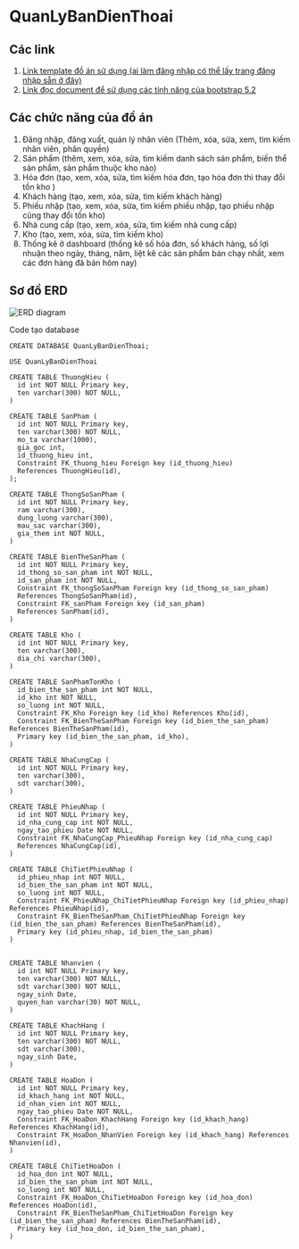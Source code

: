 ﻿# QuanLyBanDienThoai

## Các link
1. [Link template đồ án sử dụng (ai làm đăng nhập có thể lấy trang đăng nhập sẵn ở đây)](https://bootstrapmade.com/nice-admin-bootstrap-admin-html-template/)
2. [Link đọc document để sử dụng các tính năng của bootstrap 5.2](https://getbootstrap.com/docs/5.2/getting-started/introduction/)

## Các chức năng của đồ án
1. Đăng nhập, đăng xuất, quản lý nhân viên (Thêm, xóa, sửa, xem, tìm kiếm nhân viên, phân quyền) 
2. Sản phẩm (thêm, xem, xóa, sửa, tìm kiếm danh sách sản phẩm, biến thể sản phẩm, sản phẩm thuộc kho nào)
3. Hóa đơn (tạo, xem, xóa, sửa, tìm kiếm hóa đơn, tạo hóa đơn thì thay đổi tồn kho )
4. Khách hàng (tạo, xem, xóa, sửa, tìm kiếm khách hàng)
5. Phiếu nhập (tạo, xem, xóa, sửa, tìm kiếm phiếu nhập, tạo phiếu nhập cũng thay đổi tồn kho)
6. Nhà cung cấp (tạo, xem, xóa, sửa, tìm kiếm nhà cung cấp)
7. Kho (tạo, xem, xóa, sửa, tìm kiếm kho)
8. Thống kê ở dashboard (thống kê số hóa đơn, số khách hàng, số lợi nhuận theo ngày, tháng, năm, liệt kê các sản phẩm bán chạy nhất, xem các đơn hàng đã bán hôm nay)

## Sơ đồ ERD
![ERD diagram](/wwwroot/lib/img/ERD.png)

Code tạo database
```
CREATE DATABASE QuanLyBanDienThoai;

USE QuanLyBanDienThoai

CREATE TABLE ThuongHieu (
  id int NOT NULL Primary key,
  ten varchar(300) NOT NULL,
)

CREATE TABLE SanPham (
  id int NOT NULL Primary key,
  ten varchar(300) NOT NULL,
  mo_ta varchar(1000),
  gia_goc int,
  id_thuong_hieu int,
  Constraint FK_thuong_hieu Foreign key (id_thuong_hieu) 
  References ThuongHieu(id),
);

CREATE TABLE ThongSoSanPham (
  id int NOT NULL Primary key,
  ram varchar(300),
  dung_luong varchar(300),
  mau_sac varchar(300),
  gia_them int NOT NULL,
)

CREATE TABLE BienTheSanPham (
  id int NOT NULL Primary key,
  id_thong_so_san_pham int NOT NULL,
  id_san_pham int NOT NULL,
  Constraint FK_thongSoSanPham Foreign key (id_thong_so_san_pham)
  References ThongSoSanPham(id),
  Constraint FK_sanPham Foreign key (id_san_pham)
  References SanPham(id),
)

CREATE TABLE Kho (
  id int NOT NULL Primary key,
  ten varchar(300),
  dia_chi varchar(300),
)

CREATE TABLE SanPhamTonKho (
  id_bien_the_san_pham int NOT NULL,
  id_kho int NOT NULL,
  so_luong int NOT NULL,
  Constraint FK_Kho Foreign key (id_kho) References Kho(id),
  Constraint FK_BienTheSanPham Foreign key (id_bien_the_san_pham) References BienTheSanPham(id),
  Primary key (id_bien_the_san_pham, id_kho),
)

CREATE TABLE NhaCungCap (
  id int NOT NULL Primary key,
  ten varchar(300),
  sdt varchar(300),
)

CREATE TABLE PhieuNhap (
  id int NOT NULL Primary key,
  id_nha_cung_cap int NOT NULL, 
  ngay_tao_phieu Date NOT NULL,
  Constraint FK_NhaCungCap_PhieuNhap Foreign key (id_nha_cung_cap)
  References NhaCungCap(id),
)

CREATE TABLE ChiTietPhieuNhap (
  id_phieu_nhap int NOT NULL,
  id_bien_the_san_pham int NOT NULL,
  so_luong int NOT NULL,
  Constraint FK_PhieuNhap_ChiTietPhieuNhap Foreign key (id_phieu_nhap) References PhieuNhap(id),
  Constraint FK_BienTheSanPham_ChiTietPhieuNhap Foreign key (id_bien_the_san_pham) References BienTheSanPham(id),
  Primary key (id_phieu_nhap, id_bien_the_san_pham)
)


CREATE TABLE Nhanvien (
  id int NOT NULL Primary key,
  ten varchar(300) NOT NULL,
  sdt varchar(300) NOT NULL,
  ngay_sinh Date,
  quyen_han varchar(30) NOT NULL,
)

CREATE TABLE KhachHang (
  id int NOT NULL Primary key,
  ten varchar(300) NOT NULL,
  sdt varchar(300),
  ngay_sinh Date,
)

CREATE TABLE HoaDon (
  id int NOT NULL Primary key,
  id_khach_hang int NOT NULL,
  id_nhan_vien int NOT NULL,
  ngay_tao_phieu Date NOT NULL,
  Constraint FK_HoaDon_KhachHang Foreign key (id_khach_hang) References KhachHang(id),
  Constraint FK_HoaDon_NhanVien Foreign key (id_khach_hang) References Nhanvien(id),
)

CREATE TABLE ChiTietHoaDon (
  id_hoa_don int NOT NULL,
  id_bien_the_san_pham int NOT NULL,
  so_luong int NOT NULL,
  Constraint FK_HoaDon_ChiTietHoaDon Foreign key (id_hoa_don) References HoaDon(id),
  Constraint FK_BienTheSanPham_ChiTietHoaDon Foreign key (id_bien_the_san_pham) References BienTheSanPham(id),
  Primary key (id_hoa_don, id_bien_the_san_pham),
)
```